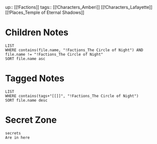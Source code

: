 up:: [[!Factions]]
tags:: [[!Characters_Amberi]] [[!Characters_Lafayette]] [[!Places_Temple of Eternal Shadows]]


# Children Notes
```dataview
LIST
WHERE contains(file.name, "!Factions_The Circle of Night") AND file.name != "!Factions_The Circle of Night"
SORT file.name asc
```

# Tagged Notes
```dataview
LIST
WHERE contains(tags+"[[]]", "!Factions_The Circle of Night")
SORT file.name desc
```

# Secret Zone
```spoiler-block
secrets
Are in here
```

